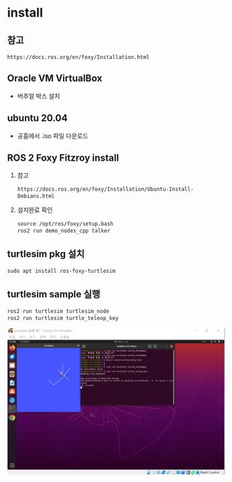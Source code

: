 # install

## 참고

```
https://docs.ros.org/en/foxy/Installation.html
```


## Oracle VM VirtualBox
- 버추얼 박스 설치

## ubuntu 20.04
- 공홈에서 .iso 파일 다운로드

## ROS 2 Foxy Fitzroy  install
1. 참고  

    ```
    https://docs.ros.org/en/foxy/Installation/Ubuntu-Install-Debians.html
    ```
2. 설치완료 확인
    ```
    source /opt/ros/foxy/setup.bash
    ros2 run demo_nodes_cpp talker
    ```
## turtlesim pkg 설치
```
sudo apt install ros-foxy-turtlesim
```

## turtlesim sample 실행

```
ros2 run turtlesim turtlesim_node
ros2 run turtlesim turtle_teleop_key
```  

![](./1.png)